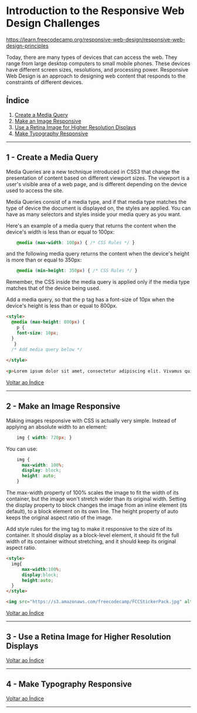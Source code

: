 # Introduction to the Responsive Web Design Challenges

https://learn.freecodecamp.org/responsive-web-design/responsive-web-design-principles

Today, there are many types of devices that can access the web. They range from large desktop computers to small mobile phones. These devices have different screen sizes, resolutions, and processing power. Responsive Web Design is an approach to designing web content that responds to the constraints of different devices. 

## <a name="indice">Índice</a>

1. [Create a Media Query](#parte1)     
2. [Make an Image Responsive](#parte2)     
3. [Use a Retina Image for Higher Resolution Displays](#parte3)     
4. [Make Typography Responsive](#parte4)     
---


## <a name="parte1">1 - Create a Media Query</a>

Media Queries are a new technique introduced in CSS3 that change the presentation of content based on different viewport sizes. The viewport is a user's visible area of a web page, and is different depending on the device used to access the site.

Media Queries consist of a media type, and if that media type matches the type of device the document is displayed on, the styles are applied. You can have as many selectors and styles inside your media query as you want.

Here's an example of a media query that returns the content when the device's width is less than or equal to 100px:

```css
    @media (max-width: 100px) { /* CSS Rules */ }

```

and the following media query returns the content when the device's height is more than or equal to 350px:


```css
    @media (min-height: 350px) { /* CSS Rules */ }
```

Remember, the CSS inside the media query is applied only if the media type matches that of the device being used.

Add a media query, so that the p tag has a font-size of 10px when the device's height is less than or equal to 800px.

```html
<style>
  @media (max-height: 800px) { 
    p {
    font-size: 10px;
  }
   }
  /* Add media query below */
  
</style>
  
<p>Lorem ipsum dolor sit amet, consectetur adipiscing elit. Vivamus quis tempus massa. Aenean erat nisl, gravida vel vestibulum cursus, interdum sit amet lectus. Sed sit amet quam nibh. Suspendisse quis tincidunt nulla. In hac habitasse platea dictumst. Ut sit amet pretium nisl. Vivamus vel mi sem. Aenean sit amet consectetur sem. Suspendisse pretium, purus et gravida consequat, nunc ligula ultricies diam, at aliquet velit libero a dui.</p>
```

[Voltar ao Índice](#indice)

---


## <a name="parte2">2 - Make an Image Responsive</a>

Making images responsive with CSS is actually very simple. Instead of applying an absolute width to an element:

```css
    img { width: 720px; }

```

You can use:
```css
    img {
      max-width: 100%;
      display: block;
      height: auto;
    }

```
The max-width property of 100% scales the image to fit the width of its container, but the image won't stretch wider than its original width. Setting the display property to block changes the image from an inline element (its default), to a block element on its own line. The height property of auto keeps the original aspect ratio of the image.


Add style rules for the img tag to make it responsive to the size of its container. It should display as a block-level element, it should fit the full width of its container without stretching, and it should keep its original aspect ratio.

```html
<style>
  img{
      max-width:100%;
      display:block;
      height:auto;
  }
</style>

<img src="https://s3.amazonaws.com/freecodecamp/FCCStickerPack.jpg" alt="freeCodeCamp stickers set">
```

[Voltar ao Índice](#indice)

---


## <a name="parte3">3 - Use a Retina Image for Higher Resolution Displays</a>



[Voltar ao Índice](#indice)

---


## <a name="parte4">4 - Make Typography Responsive</a>



[Voltar ao Índice](#indice)

---

